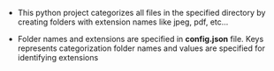 - This python project categorizes all files in the specified directory by creating folders with extension names like jpeg, pdf, etc...

- Folder names and extensions are specified in **config.json** file.
Keys represents categorization folder names and values are specified for identifying extensions
